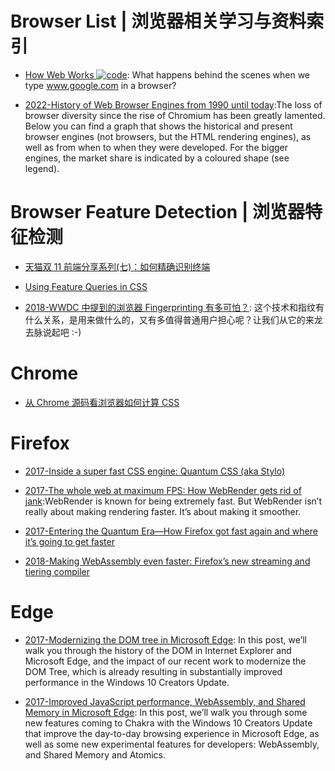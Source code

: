 # Browser List | 浏览器相关学习与资料索引

- [How Web Works ![code](https://martrix-usa.oss-accelerate.aliyuncs.com/logo/code.svg)](https://github.com/vasanthk/how-web-works): What happens behind the scenes when we type www.google.com in a browser?

- [2022-History of Web Browser Engines from 1990 until today](https://eylenburg.github.io/browser_engines.htm):The loss of browser diversity since the rise of Chromium has been greatly lamented. Below you can find a graph that shows the historical and present browser engines (not browsers, but the HTML rendering engines), as well as from when to when they were developed. For the bigger engines, the market share is indicated by a coloured shape (see legend).

# Browser Feature Detection | 浏览器特征检测

- [天猫双 11 前端分享系列(七)：如何精确识别终端](https://github.com/tmallfe/tmallfe.github.io/issues/32)

- [Using Feature Queries in CSS](https://hacks.mozilla.org/2016/08/using-feature-queries-in-css/)

- [2018-WWDC 中提到的浏览器 Fingerprinting 有多可怕？](https://juejin.im/post/5b17de31f265da6e397b70f4): 这个技术和指纹有什么关系，是用来做什么的，又有多值得普通用户担心呢？让我们从它的来龙去脉说起吧 :-)

# Chrome

- [从 Chrome 源码看浏览器如何计算 CSS](https://zhuanlan.zhihu.com/p/25380611)

# Firefox

- [2017-Inside a super fast CSS engine: Quantum CSS (aka Stylo)](https://parg.co/bTa)

- [2017-The whole web at maximum FPS: How WebRender gets rid of jank](https://parg.co/UGM):WebRender is known for being extremely fast. But WebRender isn’t really about making rendering faster. It’s about making it smoother.

- [2017-Entering the Quantum Era—How Firefox got fast again and where it’s going to get faster](https://parg.co/U6v)

- [2018-Making WebAssembly even faster: Firefox’s new streaming and tiering compiler](https://parg.co/U8j)

# Edge

- [2017-Modernizing the DOM tree in Microsoft Edge](https://blogs.windows.com/msedgedev/2017/04/19/modernizing-dom-tree-microsoft-edge/#gXbKkdM2Yl71P1jX.97): In this post, we’ll walk you through the history of the DOM in Internet Explorer and Microsoft Edge, and the impact of our recent work to modernize the DOM Tree, which is already resulting in substantially improved performance in the Windows 10 Creators Update.

- [2017-Improved JavaScript performance, WebAssembly, and Shared Memory in Microsoft Edge](https://blogs.windows.com/msedgedev/2017/04/20/improved-javascript-performance-webassembly-shared-memory/#aXYIbCB04QkDAmeQ.97): In this post, we’ll walk you through some new features coming to Chakra with the Windows 10 Creators Update that improve the day-to-day browsing experience in Microsoft Edge, as well as some new experimental features for developers: WebAssembly, and Shared Memory and Atomics.
